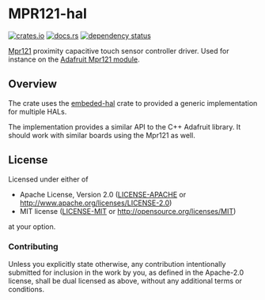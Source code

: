 # MPR121-hal

[![crates.io](https://img.shields.io/crates/v/mpr121-hal.svg)](https://crates.io/crates/mpr121-hal)
[![docs.rs](https://img.shields.io/docsrs/mpr121-hal?style=plastic)](https://docs.rs/mpr121-hal/latest/)
[![dependency status](https://deps.rs/repo/gitlab/tendsinmende/mpr121-hal/status.svg)](https://deps.rs/repo/gitlab/tendsinmende/mpr121-hal)

[Mpr121](https://www.nxp.com/docs/en/data-sheet/MPR121.pdf) proximity capacitive touch sensor controller driver. Used for instance on the [Adafruit Mpr121 module](https://www.adafruit.com/product/1982).

## Overview

The crate uses the [embeded-hal](https://crates.io/crates/embedded-hal) crate to provided a generic implementation for multiple HALs.

The implementation provides a similar API to the C++ Adafruit library. It should work with similar boards using the Mpr121 as well.

## License

Licensed under either of

 * Apache License, Version 2.0 ([LICENSE-APACHE](LICENSE-APACHE) or
   http://www.apache.org/licenses/LICENSE-2.0)
 * MIT license ([LICENSE-MIT](LICENSE-MIT) or
   http://opensource.org/licenses/MIT)

at your option.

### Contributing

Unless you explicitly state otherwise, any contribution intentionally submitted
for inclusion in the work by you, as defined in the Apache-2.0 license, shall
be dual licensed as above, without any additional terms or conditions.
